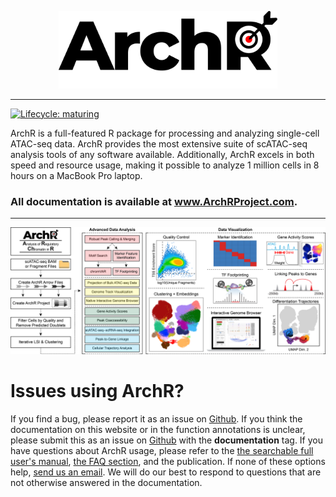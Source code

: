 <p align="center"><img src="Figures/ArchR_Logo_Integrated.png" alt="" width="350"></p>
<hr>

[![Lifecycle: maturing](https://img.shields.io/badge/lifecycle-maturing-blue.svg)](https://www.tidyverse.org/lifecycle/#maturing)

ArchR is a full-featured R package for processing and analyzing single-cell ATAC-seq data. ArchR provides the most extensive suite of scATAC-seq analysis tools of any software available. Additionally, ArchR excels in both speed and resource usage, making it possible to analyze 1 million cells in 8 hours on a MacBook Pro laptop.

### All documentation is available at www.ArchRProject.com.

<hr>

![](Figures/ArchR_Workflow_Horizontal.png)

# Issues using ArchR?
If you find a bug, please report it as an issue on [Github](https://github.com/GreenleafLab/ArchR/issues). If you think the documentation on this website or in the function annotations is unclear, please submit this as an issue on [Github](https://github.com/GreenleafLab/ArchR/issues) with the __documentation__ tag. If you have questions about ArchR usage, please refer to the [the searchable full user's manual](https://www.archrproject.com/bookdown/index.html), [the FAQ section](https://www.archrproject.com/articles/faq.html), and the publication. If none of these options help, [send us an email](mailto:archr.devs@gmail.com). We will do our best to respond to questions that are not otherwise answered in the documentation.


